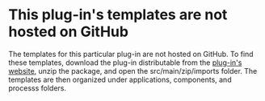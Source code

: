 # This plug-in's templates are not hosted on GitHub

The templates for this particular plug-in are not hosted on GitHub. To find these templates, download the plug-in distributable from the [plug-in's website](https://developer.ibm.com/urbancode/plugins/), unzip the package, and open the src/main/zip/imports folder. The templates are then organized under applications, components, and processs folders.  